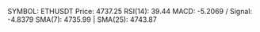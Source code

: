 SYMBOL: ETHUSDT
Price: 4737.25
RSI(14): 39.44
MACD: -5.2069 / Signal: -4.8379
SMA(7): 4735.99 | SMA(25): 4743.87
